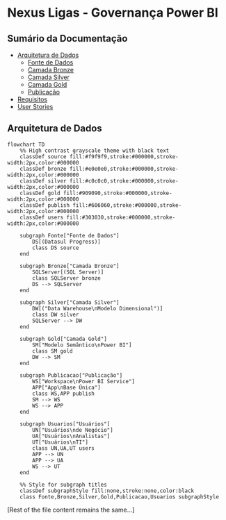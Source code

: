 # Nexus Ligas - Governança Power BI

## Sumário da Documentação

- [Arquitetura de Dados](architecture/README.md)
  - [Fonte de Dados](source.md)
  - [Camada Bronze](bronze.md)
  - [Camada Silver](silver.md)
  - [Camada Gold](gold.md)
  - [Publicação](publish.md)
- [Requisitos](requirements/README.md)
- [User Stories](user%20stories/README.md)

## Arquitetura de Dados

```mermaid
flowchart TD
    %% High contrast grayscale theme with black text
    classDef source fill:#f9f9f9,stroke:#000000,stroke-width:2px,color:#000000
    classDef bronze fill:#e0e0e0,stroke:#000000,stroke-width:2px,color:#000000
    classDef silver fill:#c0c0c0,stroke:#000000,stroke-width:2px,color:#000000
    classDef gold fill:#909090,stroke:#000000,stroke-width:2px,color:#000000
    classDef publish fill:#606060,stroke:#000000,stroke-width:2px,color:#000000
    classDef users fill:#303030,stroke:#000000,stroke-width:2px,color:#000000

    subgraph Fonte["Fonte de Dados"]
        DS[(Datasul Progress)]
        class DS source
    end

    subgraph Bronze["Camada Bronze"]
        SQLServer[(SQL Server)]
        class SQLServer bronze
        DS --> SQLServer
    end

    subgraph Silver["Camada Silver"]
        DW[("Data Warehouse\nModelo Dimensional")]
        class DW silver
        SQLServer --> DW
    end

    subgraph Gold["Camada Gold"]
        SM["Modelo Semântico\nPower BI"]
        class SM gold
        DW --> SM
    end

    subgraph Publicacao["Publicação"]
        WS["Workspace\nPower BI Service"]
        APP["App\nBase Única"]
        class WS,APP publish
        SM --> WS
        WS --> APP
    end

    subgraph Usuarios["Usuários"]
        UN["Usuários\nde Negócio"]
        UA["Usuários\nAnalistas"]
        UT["Usuários\nTI"]
        class UN,UA,UT users
        APP --> UN
        APP --> UA
        WS --> UT
    end

    %% Style for subgraph titles
    classDef subgraphStyle fill:none,stroke:none,color:black
    class Fonte,Bronze,Silver,Gold,Publicacao,Usuarios subgraphStyle
```

[Rest of the file content remains the same...]
